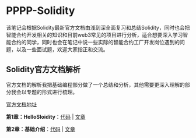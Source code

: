 # PPPP-Solidity

该笔记会根据Solidity最新官方文档由浅到深全面复习和总结Solidity，同时也会把智能合约开发相关的知识和目前web3常见的项目进行分析，适合想要深入学习智能合约的同学，同时也会在笔记中说一些实际的智能合约工厂开发岗位遇到的问题，以及一些面试题，欢迎大家指正和交流。



## Solidity官方文档解析

官方文档的解析我把基础编程部分做了一个总结和分析，其他需要更深入理解的部分我会以专题的形式进行梳理。

[官方文档地址](https://docs.soliditylang.org/en/v0.8.18/)

**第1章：HelloSloidity**：[代码](https://github.com/AmazingAng/WTFSolidity/blob/main/01_HelloWeb3) | [文章](https://github.com/AmazingAng/WTFSolidity/blob/main/01_HelloWeb3/readme.md) 

**第2章：基础介绍**：[代码](https://github.com/AmazingAng/WTFSolidity/blob/main/01_HelloWeb3) | [文章](https://github.com/AmazingAng/WTFSolidity/blob/main/01_HelloWeb3/readme.md) 

